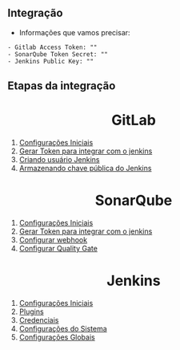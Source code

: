 ## Integração

- Informações que vamos precisar:

```console
- Gitlab Access Token: ""
- SonarQube Token Secret: ""
- Jenkins Public Key: ""
```

## Etapas da integração

<h1 align="center">GitLab</h1>

1. [Configurações Iniciais](./configure_gitlab/docs/configuracoes_iniciais.md)
2. [Gerar Token para integrar com o jenkins](./configure_gitlab/docs/token.md)
3. [Criando usuário Jenkins](./configure_gitlab/docs/criancao_user.md)
4. [Armazenando chave pública do Jenkins](./configure_gitlab/docs/chavessh_user_jenkins.md)

<h1 align="center">SonarQube</h1>

1. [Configurações Iniciais](./configure_sonar/docs/configuracoes-iniciais.md)
2. [Gerar Token para integrar com o jenkins](./configure_sonar/docs/token.md)
3. [Configurar webhook](./configure_sonar/docs/webhook.md)
4. [Configurar Quality Gate](./configure_sonar/docs/qualitygate.md)

<h1 align="center">Jenkins</h1>

1. [Configurações Iniciais](./configure_jenkins/docs/configuracoes-iniciais.md)
2. [Plugins](./configure_jenkins/docs/plugins.md)
3. [Credenciais](./configure_jenkins/docs/credenciais.md)
4. [Configurações do Sistema](./configure_jenkins/docs/configuracoes-sistema.md)
5. [Configurações Globais](./configure_jenkins/docs/configuracoes-globais.md)
